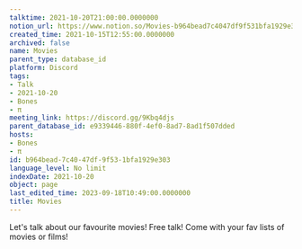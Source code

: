 ```yaml
---
talktime: 2021-10-20T21:00:00.0000000
notion_url: https://www.notion.so/Movies-b964bead7c4047df9f531bfa1929e303
created_time: 2021-10-15T12:55:00.0000000
archived: false
name: Movies
parent_type: database_id
platform: Discord
tags:
- Talk
- 2021-10-20
- Bones
- π
meeting_link: https://discord.gg/9Kbq4djs
parent_database_id: e9339446-880f-4ef0-8ad7-8ad1f507dded
hosts:
- Bones
- π
id: b964bead-7c40-47df-9f53-1bfa1929e303
language_level: No limit
indexDate: 2021-10-20
object: page
last_edited_time: 2023-09-18T10:49:00.0000000
title: Movies
---
```


Let's talk about our favourite movies!
Free talk! Come with your fav lists of movies or films!


